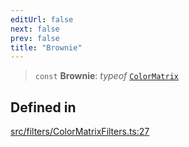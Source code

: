 ```yaml
---
editUrl: false
next: false
prev: false
title: "Brownie"
---
```


> `const` **Brownie**: *typeof* [`ColorMatrix`](/api/namespaces/filters/classes/colormatrix/)

## Defined in

[src/filters/ColorMatrixFilters.ts:27](https://github.com/fabricjs/fabric.js/blob/v6.0.0-rc4/src/filters/ColorMatrixFilters.ts#L27)
